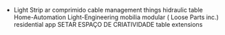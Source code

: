 


* Light Strip
ar comprimido
cable management things
hidraulic table
Home-Automation
Light-Engineering
mobilia modular ( Loose Parts inc.)
residential app
SETAR ESPAÇO DE CRIATIVIDADE
table extensions
